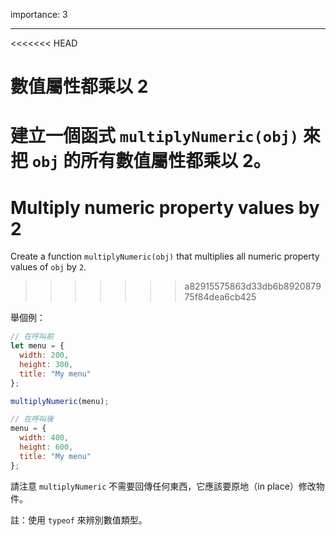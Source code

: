 importance: 3

---

<<<<<<< HEAD
# 數值屬性都乘以 2

建立一個函式 `multiplyNumeric(obj)` 來把 `obj` 的所有數值屬性都乘以 2。
=======
# Multiply numeric property values by 2

Create a function `multiplyNumeric(obj)` that multiplies all numeric property values of `obj` by `2`.
>>>>>>> a82915575863d33db6b892087975f84dea6cb425

舉個例：

```js
// 在呼叫前
let menu = {
  width: 200,
  height: 300,
  title: "My menu"
};

multiplyNumeric(menu);

// 在呼叫後
menu = {
  width: 400,
  height: 600,
  title: "My menu"
};
```

請注意 `multiplyNumeric` 不需要回傳任何東西，它應該要原地（in place）修改物件。

註：使用 `typeof` 來辨別數值類型。

